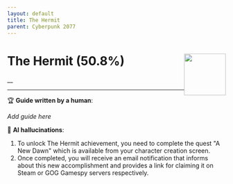 ```yaml
---
layout: default
title: The Hermit
parent: Cyberpunk 2077
---
```


# The Hermit (50.8%) <img style="float: right;" src="https://cdn.cloudflare.steamstatic.com/steamcommunity/public/images/apps/1091500/d1e79618b612be87bff4f5c70b1e825e37b05540.jpg" width="96" height="96">

__

***

:trophy: **Guide written by a human**:

_Add guide here_

:robot: **AI hallucinations**:

1) To unlock The Hermit achievement, you need to complete the quest "A New Dawn" which is available from your character creation screen. 
2) Once completed, you will receive an email notification that informs about this new accomplishment and provides a link for claiming it on Steam or GOG Gamespy servers respectively.  
